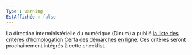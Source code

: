 ```yaml
---
Type : warning
EstAffichée : false
---
```


La direction interministérielle du numérique (Dinum) a publié [la liste des critères d’homologation Cerfa des démarches en ligne](http://references.modernisation.gouv.fr/homologation-cerfa). Ces critères seront prochainement intégrés à cette checklist.
